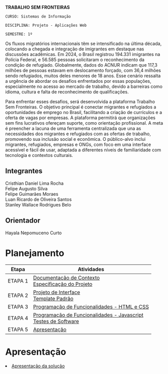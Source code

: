 **TRABALHO SEM FRONTEIRAS**

`CURSO: Sistemas de Informação`

`DISCIPLINA: Projeto - Aplicações Web`

`SEMESTRE: 1º`

Os fluxos migratórios internacionais têm se intensificado na última década, colocando a chegada e integração de imigrantes em destaque nas discussões acadêmicas. Em 2024, o Brasil registrou 194.331 imigrantes na Polícia Federal, e 56.585 pessoas solicitaram o reconhecimento da condição de refugiado. Globalmente, dados do ACNUR indicam que 117,3 milhões de pessoas estavam em deslocamento forçado, com 36,4 milhões sendo refugiados, muitos deles menores de 18 anos. Esse cenário ressalta a urgência de abordar os desafios enfrentados por essas populações, especialmente no acesso ao mercado de trabalho, devido a barreiras como idioma, cultura e falta de reconhecimento de qualificações.<br>

Para enfrentar esses desafios, será desenvolvida a plataforma Trabalho Sem Fronteiras. O objetivo principal é conectar migrantes e refugiados a oportunidades de emprego no Brasil, facilitando a criação de currículos e a oferta de vagas por empresas. A plataforma permitirá que organizações sem fins lucrativos ofereçam suporte, como orientação profissional. A meta é preencher a lacuna de uma ferramenta centralizada que una as necessidades dos migrantes e refugiados com as ofertas de trabalho, promovendo sua inclusão social e econômica. O público-alvo inclui migrantes, refugiados, empresas e ONGs, com foco em uma interface acessível e fácil de usar, adaptada a diferentes níveis de familiaridade com tecnologia e contextos culturais.

## Integrantes

Cristhian Daniel Lima Rocha<br>
Felipe Augusto Silva<br>
Felipe Guimarães Moraes<br>
Luan Ricardo de Oliveira Santos<br>
Stanley Wallace Rodrigues Belo<br>

## Orientador

Hayala Nepomuceno Curto

# Planejamento

| Etapa         | Atividades |
|  :----:   | ----------- |
| ETAPA 1         |[Documentação de Contexto](docs/context.md) <br> [Especificação do Projeto](docs/especification.md) |
| ETAPA 2         |[Projeto de Interface](docs/interface.md) <br> [Template Padrão](docs/template.md) |
| ETAPA 3         |[Programação de Funcionalidades - HTML e CSS](docs/development.md) |
| ETAPA 4        |[Programação de Funcionalidades - Javascript](docs/development.md) <br> [Testes de Software ](docs/tests.md) |
| ETAPA 5         | [Apresentação](presentation/README.md) |

# Apresentação

<li><a href="presentation/README.md"> Apresentação da solução</a></li>
